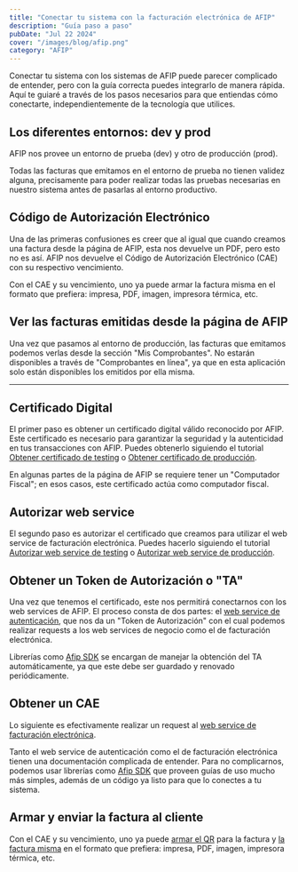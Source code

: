 ```yaml
---
title: "Conectar tu sistema con la facturación electrónica de AFIP"
description: "Guía paso a paso"
pubDate: "Jul 22 2024"
cover: "/images/blog/afip.png"
category: "AFIP"
---
```


Conectar tu sistema con los sistemas de AFIP puede parecer complicado de entender, pero con la guía correcta puedes integrarlo de manera rápida. Aquí te guiaré a través de los pasos necesarios para que entiendas cómo conectarte, independientemente de la tecnología que utilices.

## Los diferentes entornos: dev y prod

AFIP nos provee un entorno de prueba (dev) y otro de producción (prod).

Todas las facturas que emitamos en el entorno de prueba no tienen validez alguna, precisamente para poder realizar todas las pruebas necesarias en nuestro sistema antes de pasarlas al entorno productivo.

## Código de Autorización Electrónico

Una de las primeras confusiones es creer que al igual que cuando creamos una factura desde la página de AFIP, esta nos devuelve un PDF, pero esto no es así. AFIP nos devuelve el Código de Autorización Electrónico (CAE) con su respectivo vencimiento.

Con el CAE y su vencimiento, uno ya puede armar la factura misma en el formato que prefiera: impresa, PDF, imagen, impresora térmica, etc.

## Ver las facturas emitidas desde la página de AFIP

Una vez que pasamos al entorno de producción, las facturas que emitamos podemos verlas desde la sección "Mis Comprobantes". No estarán disponibles a través de "Comprobantes en línea", ya que en esta aplicación solo están disponibles los emitidos por ella misma.

-------

## Certificado Digital

El primer paso es obtener un certificado digital válido reconocido por AFIP. Este certificado es necesario para garantizar la seguridad y la autenticidad en tus transacciones con AFIP. Puedes obtenerlo siguiendo el tutorial [Obtener certificado de testing](https://docs.afipsdk.com/paso-a-paso/tutoriales-pagina-de-afip/obtener-certificado-de-testing) o [Obtener certificado de producción](https://docs.afipsdk.com/paso-a-paso/tutoriales-pagina-de-afip/obtener-certificado-de-produccion).

En algunas partes de la página de AFIP se requiere tener un "Computador Fiscal"; en esos casos, este certificado actúa como computador fiscal.

## Autorizar web service

El segundo paso es autorizar el certificado que creamos para utilizar el web service de facturación electrónica. Puedes hacerlo siguiendo el tutorial [Autorizar web service de testing](https://docs.afipsdk.com/paso-a-paso/tutoriales-pagina-de-afip/autorizar-web-service-de-testing) o [Autorizar web service de producción](https://docs.afipsdk.com/paso-a-paso/tutoriales-pagina-de-afip/autorizar-web-service-de-produccion).

## Obtener un Token de Autorización o "TA"

Una vez que tenemos el certificado, este nos permitirá conectarnos con los web services de AFIP. El proceso consta de dos partes: el [web service de autenticación](https://www.afip.gob.ar/ws/documentacion/wsaa.asp), que nos da un "Token de Autorización" con el cual podemos realizar requests a los web services de negocio como el de facturación electrónica.

Librerías como [Afip SDK](https://afipsdk.com/) se encargan de manejar la obtención del TA automáticamente, ya que este debe ser guardado y renovado periódicamente.

## Obtener un CAE

Lo siguiente es efectivamente realizar un request al [web service de facturación electrónica](https://www.afip.gob.ar/ws/documentacion/ws-factura-electronica.asp).

Tanto el web service de autenticación como el de facturación electrónica tienen una documentación complicada de entender. Para no complicarnos, podemos usar librerías como [Afip SDK](https://docs.afipsdk.com/paso-a-paso/instalacion) que proveen guías de uso mucho más simples, además de un código ya listo para que lo conectes a tu sistema.

## Armar y enviar la factura al cliente

Con el CAE y su vencimiento, uno ya puede [armar el QR](https://docs.afipsdk.com/paso-a-paso/web-services/factura-electronica/codigo-qr) para la factura y [la factura misma](https://docs.afipsdk.com/paso-a-paso/web-services/factura-electronica/crear-pdf) en el formato que prefiera: impresa, PDF, imagen, impresora térmica, etc.
